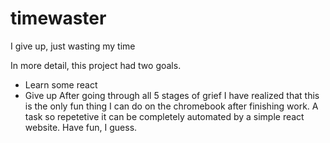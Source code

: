 # timewaster
I give up, just wasting my time

In more detail, this project had two goals.
- Learn some react
- Give up
After going through all 5 stages of grief I have realized that this is the only fun thing I can do on the chromebook after finishing work. A task so repetetive it can be completely automated by a simple react website. Have fun, I guess.
